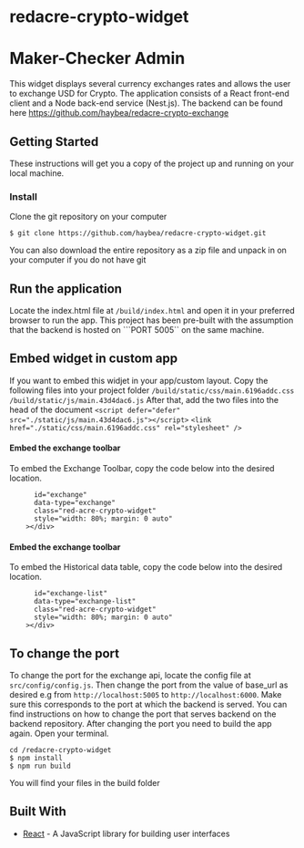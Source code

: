 # redacre-crypto-widget
# Maker-Checker Admin
This widget displays several currency exchanges rates and allows the user to exchange USD for
Crypto. The application consists of a React front-end client and a Node back-end
service (Nest.js). The backend can be found here https://github.com/haybea/redacre-crypto-exchange

## Getting Started
These instructions will get you a copy of the project up and running on your local machine.

### Install
Clone the git repository on your computer

```$ git clone https://github.com/haybea/redacre-crypto-widget.git```


You can also download the entire repository as a zip file and unpack in on your computer if you do not have git

## Run the application

Locate the index.html file at ```/build/index.html``` and open it in your preferred browser to run the app.
This project has been pre-built with the assumption that the backend is hosted on ```PORT 5005`` on the same machine.

## Embed widget in custom app
If you want to embed this widjet in your app/custom layout. Copy the following files into your project folder
```/build/static/css/main.6196addc.css```
```/build/static/js/main.43d4dac6.js```
After that, add the two files into the head of the document
```<script defer="defer" src="./static/js/main.43d4dac6.js"></script>```
```<link href="./static/css/main.6196addc.css" rel="stylesheet" />```
#### Embed the exchange toolbar
To embed the Exchange Toolbar, copy the code below into the desired location.
```<div
      id="exchange"
      data-type="exchange"
      class="red-acre-crypto-widget"
      style="width: 80%; margin: 0 auto"
    ></div>
```
#### Embed the exchange toolbar
To embed the Historical data table, copy the code below into the desired location.
```<div
      id="exchange-list"
      data-type="exchange-list"
      class="red-acre-crypto-widget"
      style="width: 80%; margin: 0 auto"
    ></div>
```
## To change the port
To change the port for the exchange api, locate the config file at ```src/config/config.js```. Then change the port from the value of base_url as desired e.g from ```http://localhost:5005``` to ```http://localhost:6000```. Make sure this corresponds to the port at which the backend is served. You can find instructions on how to change the port that serves backend on the backend repository.
After changing the port you need to build the app again. Open your terminal.
```
cd /redacre-crypto-widget
$ npm install
$ npm run build

```
You will find your files in the build folder


## Built With
* [React](https://reactjs.org) - A JavaScript library for building user interfaces

